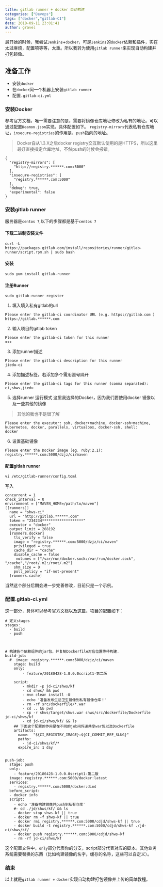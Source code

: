```yaml
---
title: gitlab runner + docker 自动构建
categories: ["Devops"]
tags: ["docker","gitlab-CI"]
date: 2018-09-11 23:01:41 
author: gravel
---
```


最开始的时候，我尝试`Jenkins`+`docker`，可是`Jenkins`的`docker`依赖和插件，实在太过麻烦，配置项等等，太重。所以我转为使用`gitlab runner`来实现自动构建并打包镜像。

<!--more-->

## 准备工作
* 安装`docker`
* 在`docker`同一个机器上安装`gitlab runner`
* 配置`.gitlab-ci.yml`

### 安装Docker 
参考官方文档，唯一需要注意的是，需要将镜像仓库地址修改为私有的地址。可以通过配置`Deamon.json`实现。具体配置如下。
`registry-mirrors`代表私有仓库地址，`insecure-registries`的作用是，`push`指向的地址。

> Docker自从1.3.X之后docker registry交互默认使用的是HTTPS，所以这里最好直接指定仓库地址，不然push的时候会报错。


```
{
  "registry-mirrors": [
    "http://registry.******.com:5000"
  ],
  "insecure-registries": [
    "registry.******.com:5000"
  ],
  "debug": true,
  "experimental": false
}
```
### 安装gitlab runner
服务器是`centos 7`,以下的步骤都是基于`centos 7`
#### 下载二进制安装文件
```
curl -L https://packages.gitlab.com/install/repositories/runner/gitlab-runner/script.rpm.sh | sudo bash
```

#### 安装
```
sudo yum install gitlab-runner
```

#### 注册Runner
```
sudo gitlab-runner register
```

1. 填入填入私有gitlab的url
```
Please enter the gitlab-ci coordinator URL (e.g. https://gitlab.com )
https://gitlab.******.com
```

2. 输入项目的gitlab token
```
Please enter the gitlab-ci token for this runner
xxx
```

3. 添加runner描述
```
Please enter the gitlab-ci description for this runner
jiedu-ci
```
4. 添加描述标签，若添加多个需用逗号隔开
```
Please enter the gitlab-ci tags for this runner (comma separated):
ci,shws,jiedu
```

5. 选择runner 运行模式
这里我选择的Docker，因为我们要使用docker 镜像以及一些其他的镜像

>其他的我也不是很了解

```
Please enter the executor: ssh, docker+machine, docker-ssh+machine, kubernetes, docker, parallels, virtualbox, docker-ssh, shell:
docker
```
6. 设置基础镜像
```
Please enter the Docker image (eg. ruby:2.1):
registry.******.com:5000/dzjz/ci/maven
```

#### 配置gitlab runner
```
vi /etc/gitlab-runner/config.toml
```
写入
```
concurrent = 1
check_interval = 0
environment = ["MAVEN_HOME=/path/to/maven"]
[[runners]]
  name = "shws-ci"
  url = "http://gitlab.******.com"
  token = "234234*******************"
  executor = "docker"
  output_limit = 208192
  [runners.docker]
    tls_verify = false
    image = "registry.******.com:5000/dzjz/ci/maven"
    privileged = true
	cache_dir = "cache"
    disable_cache = false
     volumes = ["/var/run/docker.sock:/var/run/docker.sock", "/cache","/root/.m2:/root/.m2"]
    shm_size = 0
	pull_policy = "if-not-present"
  [runners.cache]

```
当然这个部分后期会进一步完善修改，目前只是一个示例。

### 配置.gitlab-ci.yml
这一部分，具体可以参考官方文档以及[这篇](https://segmentfault.com/a/1190000011890710)，项目的配置如下：
```
# 定义stages
stages:
  - build
  - push
  


# 构建各个依赖组件的jar包，并复制Dockerfile对应位置等待构建.
build-job:
  #  image: registry.******.com:5000/dzjz/ci/maven
    stage: build
    only:
        - feature/20180428-1.0.0.0script1-第二版

    script:
        - mkdir -p jd-ci/shws/kf
        - cd shws/ && pwd
        - mvn clean install -U
        - echo '准备发布生活卫生镜像到私有镜像仓库！'
        - rm -rf src/dockerfile/*.war
        - cd .. && pwd
        - cp -r shws/target/shws.war shws/src/dockerfile/Dockerfile jd-ci/shws/kf
        - cd jd-ci/shws/kf/ && ls
    ## 下面这个配置的作用是在不同的job间传递共享war包以及Dockerfile
    artifacts:
      name:  "${CI_REGISTRY_IMAGE}:${CI_COMMIT_REF_SLUG}"
      paths:
        - jd-ci/shws/kf/*
      expire_in: 1 day


push-job:
  stage: push
  only:
    - feature/20180428-1.0.0.0script1-第二版
  image: registry.******.com:5000/docker:latest
  services: 
    - registry.******.com:5000/docker:dind
  before_script:
  - docker info
  script:
    - echo '准备构建镜像并push到私有仓库'
    #- cd ./jd/shws/kf/ && ls
    - docker stop shws-kf || true
    - docker rm -f shws-kf || true
    - docker rmi registry.******.com:5000/cdjd/shws-kf || true
    - docker build -t registry.******.com:5000/cdjd/shws-kf ./jd-ci/shws/kf/
    - docker push registry.******.com:5000/cdjd/shws-kf
    - rm -rf jd-ci/shws/kf

```

这个配置文件中，`only`部分代表你的分支，script部分代表对应的脚本。其他业务系统需要替换的东西（比如构建镜像的名字，缓存的名称，这些可以自定义）。
### 结束
以上就是`gitlab runner `+ `docker`实现自动构建打包镜像并上传的简单教程。